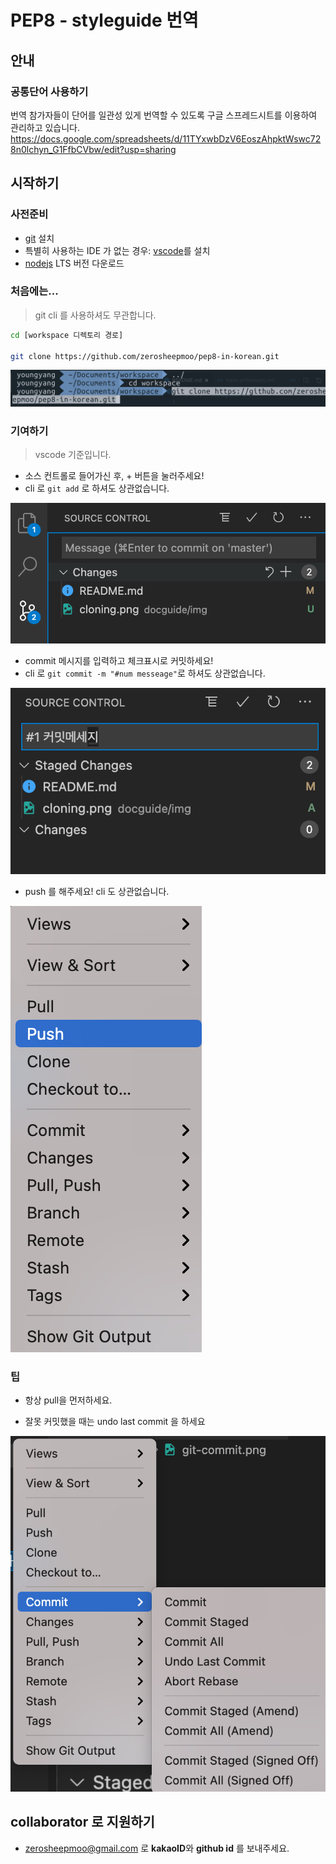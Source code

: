 # PEP8 - styleguide 번역

## 안내

### 공통단어 사용하기

번역 참가자들이 단어를 일관성 있게 번역할 수 있도록 구글 스프레드시트를 이용하여 관리하고 있습니다.
https://docs.google.com/spreadsheets/d/11TYxwbDzV6EoszAhpktWswc728n0lchyn_G1FfbCVbw/edit?usp=sharing


## 시작하기

### 사전준비

- [git](https://git-scm.com/downloads) 설치
- 특별히 사용하는 IDE 가 없는 경우: [vscode](https://code.visualstudio.com/)를 설치
- [nodejs](https://nodejs.org/en/) LTS 버전 다운로드

### 처음에는...

> git cli 를 사용하셔도 무관합니다.

```bash
cd [workspace 디렉토리 경로]

git clone https://github.com/zerosheepmoo/pep8-in-korean.git
```

![cloning](./docguide/img/cloning.png)

### 기여하기

> vscode 기준입니다.

- 소스 컨트롤로 들어가신 후, + 버튼을 눌러주세요!
- cli 로 `git add` 로 하셔도 상관없습니다.

![add](docguide/img/git-add.png)

- commit 메시지를 입력하고 체크표시로 커밋하세요!
- cli 로 `git commit -m "#num messeage"`로 하셔도 상관없습니다.

![commit](docguide/img/git-commit.png)

- push 를 해주세요! cli 도 상관없습니다.

![pull](docguide/img/git-push.png)

### 팁

- 항상 pull을 먼저하세요.

- 잘못 커밋했을 때는 undo last commit 을 하세요

![undo](docguide/img/git-undo-commit.png)

## collaborator 로 지원하기

- zerosheepmoo@gmail.com 로 **kakaoID**와 **github id** 를 보내주세요. 